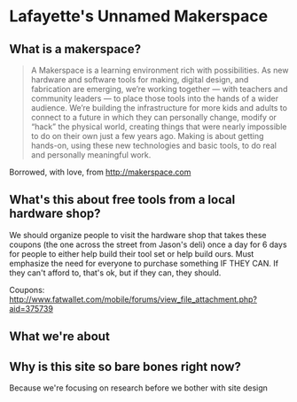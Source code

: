 # Lafayette's Unnamed Makerspace

## What is a makerspace?
>A Makerspace is a learning environment rich with possibilities. As new hardware and software tools for making, digital design, and fabrication are emerging, we’re working together — with teachers and community leaders — to place those tools into the hands of a wider audience. We’re building the infrastructure for more kids and adults to connect to a future in which they can personally change, modify or “hack” the physical world, creating things that were nearly impossible to do on their own just a few years ago. Making is about getting hands-on, using these new technologies and basic tools, to do real and personally meaningful work.

Borrowed, with love, from http://makerspace.com

## What's this about free tools from a local hardware shop?

We should organize people to visit the hardware shop that takes these coupons (the one across the street from Jason's deli) once a day for 6 days for people to either help build their tool set or help build ours. Must emphasize the need for everyone to purchase something IF THEY CAN. If they can't afford to, that's ok, but if they can, they should.

Coupons: http://www.fatwallet.com/mobile/forums/view_file_attachment.php?aid=375739

## What we're about

## Why is this site so bare bones right now?
Because we're focusing on research before we bother with site design
